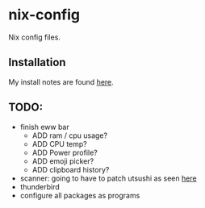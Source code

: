 # nix-config
Nix config files.

## Installation
My install notes are found [here](https://docs.google.com/document/d/1AH0DahjBLnj5EFFwaiUMHzl7CS2ftOybahPNlOBMhlM/edit?usp=sharing).

## TODO:
- finish eww bar
  - ADD ram / cpu usage?
  - ADD CPU temp?
  - ADD Power profile?
  - ADD emoji picker?
  - ADD clipboard history?
- scanner: going to have to patch utsushi as seen [here](https://wiki.archlinux.org/title/SANE/Scanner-specific_problems#Image_Scan_v3)
- thunderbird
- configure all packages as programs
